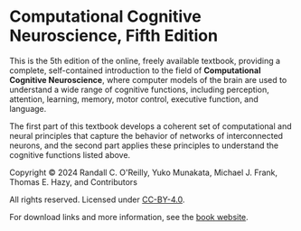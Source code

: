 # Computational Cognitive Neuroscience, Fifth Edition

This is the 5th edition of the online, freely available textbook, providing a complete, self-contained introduction to the field of **Computational Cognitive Neuroscience**, where computer models of the brain are used to understand a wide range of cognitive functions, including perception, attention, learning, memory, motor control, executive function, and language.

The first part of this textbook develops a coherent set of computational and neural principles that capture the behavior of networks of interconnected neurons, and the second part applies these principles to understand the cognitive functions listed above.

Copyright © 2024 Randall C. O'Reilly, Yuko Munakata, Michael J. Frank, Thomas E. Hazy, and Contributors

All rights reserved. Licensed under [CC-BY-4.0](https://github.com/compcogneuro/book/blob/main/LICENSE).

For download links and more information, see the [book website](https://compcogneuro.org/book).
